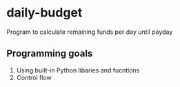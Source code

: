 # daily-budget
Program to calculate remaining funds per day until payday

## Programming goals
1. Using built-in Python libaries and fucntions
2. Control flow
